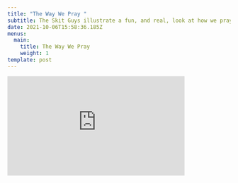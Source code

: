 ```yaml
---
title: "The Way We Pray "
subtitle: The Skit Guys illustrate a fun, and real, look at how we pray
date: 2021-10-06T15:58:36.185Z
menus:
  main:
    title: The Way We Pray
    weight: 1
template: post
---
```

<iframe allowtransparency="true" title="Wistia video player" allowFullscreen frameborder="0" scrolling="no" class="wistia_embed" name="wistia_embed" src="https://fast.wistia.net/embed/iframe/4426de051d" width="400" height="225"></iframe>